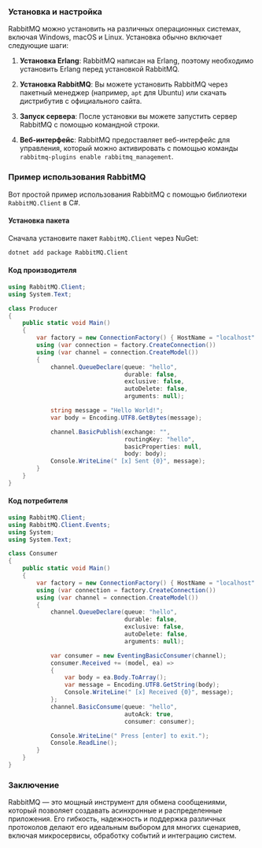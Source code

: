 
### Установка и настройка

RabbitMQ можно установить на различных операционных системах, включая Windows, macOS и Linux. Установка обычно включает следующие шаги:

1. **Установка Erlang**: RabbitMQ написан на Erlang, поэтому необходимо установить Erlang перед установкой RabbitMQ.

2. **Установка RabbitMQ**: Вы можете установить RabbitMQ через пакетный менеджер (например, `apt` для Ubuntu) или скачать дистрибутив с официального сайта.

3. **Запуск сервера**: После установки вы можете запустить сервер RabbitMQ с помощью командной строки.

4. **Веб-интерфейс**: RabbitMQ предоставляет веб-интерфейс для управления, который можно активировать с помощью команды `rabbitmq-plugins enable rabbitmq_management`.

### Пример использования RabbitMQ

Вот простой пример использования RabbitMQ с помощью библиотеки `RabbitMQ.Client` в C#.

#### Установка пакета

Сначала установите пакет `RabbitMQ.Client` через NuGet:

```bash
dotnet add package RabbitMQ.Client
```

#### Код производителя

```csharp
using RabbitMQ.Client;
using System.Text;

class Producer
{
    public static void Main()
    {
        var factory = new ConnectionFactory() { HostName = "localhost" };
        using (var connection = factory.CreateConnection())
        using (var channel = connection.CreateModel())
        {
            channel.QueueDeclare(queue: "hello",
                                 durable: false,
                                 exclusive: false,
                                 autoDelete: false,
                                 arguments: null);

            string message = "Hello World!";
            var body = Encoding.UTF8.GetBytes(message);

            channel.BasicPublish(exchange: "",
                                 routingKey: "hello",
                                 basicProperties: null,
                                 body: body);
            Console.WriteLine(" [x] Sent {0}", message);
        }
    }
}
```

#### Код потребителя

```csharp
using RabbitMQ.Client;
using RabbitMQ.Client.Events;
using System;
using System.Text;

class Consumer
{
    public static void Main()
    {
        var factory = new ConnectionFactory() { HostName = "localhost" };
        using (var connection = factory.CreateConnection())
        using (var channel = connection.CreateModel())
        {
            channel.QueueDeclare(queue: "hello",
                                 durable: false,
                                 exclusive: false,
                                 autoDelete: false,
                                 arguments: null);

            var consumer = new EventingBasicConsumer(channel);
            consumer.Received += (model, ea) =>
            {
                var body = ea.Body.ToArray();
                var message = Encoding.UTF8.GetString(body);
                Console.WriteLine(" [x] Received {0}", message);
            };
            channel.BasicConsume(queue: "hello",
                                 autoAck: true,
                                 consumer: consumer);

            Console.WriteLine(" Press [enter] to exit.");
            Console.ReadLine();
        }
    }
}
```

### Заключение

RabbitMQ — это мощный инструмент для обмена сообщениями, который позволяет создавать асинхронные и распределенные приложения. Его гибкость, надежность и поддержка различных протоколов делают его идеальным выбором для многих сценариев, включая микросервисы, обработку событий и интеграцию систем.